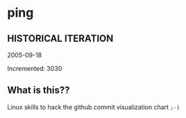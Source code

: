 # ping

## HISTORICAL ITERATION
2005-09-18

Incremented: 3030

## What is this?? 
Linux skills to hack the github commit visualization chart `;-)`
